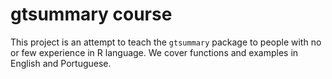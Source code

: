 
# gtsummary course

This project is an attempt to teach the `gtsummary` package to people with no or few experience in R language. We cover functions and examples in English and Portuguese.
